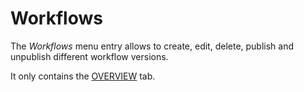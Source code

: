 # Workflows


The *Workflows* menu entry allows to create, edit, delete, publish and unpublish different workflow versions.

It only contains the [OVERVIEW](./02a_Workflows.md) tab.
